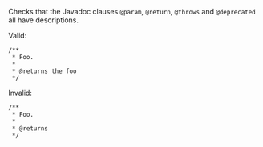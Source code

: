 
Checks that the Javadoc clauses `@param`, `@return`, `@throws` and `@deprecated` all have descriptions.

Valid:
````
/**
 * Foo.
 *
 * @returns the foo
 */
````

Invalid:
````
/**
 * Foo.
 *
 * @returns
 */
````
